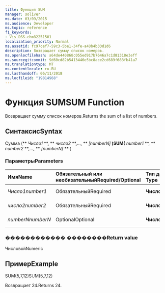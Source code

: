 ```yaml
---
title: Функция SUM
manager: soliver
ms.date: 03/09/2015
ms.audience: Developer
ms.topic: reference
f1_keywords:
- Vis_DSS.chm82251501
localization_priority: Normal
ms.assetid: fc97cef7-59c3-5be1-34fe-a40b4b33d1d6
description: Возвращает сумму список номеров.
ms.openlocfilehash: a64de440868c055ed917b7646a7c1d81318e3eff
ms.sourcegitcommit: 9d60cd82b5413446e5bc8ace2cd689f683fb41a7
ms.translationtype: MT
ms.contentlocale: ru-RU
ms.lasthandoff: 06/11/2018
ms.locfileid: "19814968"
---
```

# <a name="sum-function"></a><span data-ttu-id="d777d-103">Функция SUM</span><span class="sxs-lookup"><span data-stu-id="d777d-103">SUM Function</span></span>

<span data-ttu-id="d777d-104">Возвращает сумму список номеров.</span><span class="sxs-lookup"><span data-stu-id="d777d-104">Returns the sum of a list of numbers.</span></span>
  
## <a name="syntax"></a><span data-ttu-id="d777d-105">Синтаксис</span><span class="sxs-lookup"><span data-stu-id="d777d-105">Syntax</span></span>

<span data-ttu-id="d777d-106">Сумма (** *Число1* **, ** *число2* **,..., ** *[numberN]* **)</span><span class="sxs-lookup"><span data-stu-id="d777d-106">SUM(** *number1* **, ** *number2* **,..., ** *[numberN]* ** )</span></span> 
  
### <a name="parameters"></a><span data-ttu-id="d777d-107">Параметры</span><span class="sxs-lookup"><span data-stu-id="d777d-107">Parameters</span></span>

|<span data-ttu-id="d777d-108">**Имя**</span><span class="sxs-lookup"><span data-stu-id="d777d-108">**Name**</span></span>|<span data-ttu-id="d777d-109">**Обязательный или необязательный**</span><span class="sxs-lookup"><span data-stu-id="d777d-109">**Required/Optional**</span></span>|<span data-ttu-id="d777d-110">**Тип данных**</span><span class="sxs-lookup"><span data-stu-id="d777d-110">**Data Type**</span></span>|<span data-ttu-id="d777d-111">**Описание**</span><span class="sxs-lookup"><span data-stu-id="d777d-111">**Description**</span></span>|
|:-----|:-----|:-----|:-----|
| <span data-ttu-id="d777d-112">_Число1_</span><span class="sxs-lookup"><span data-stu-id="d777d-112">_number1_</span></span> <br/> |<span data-ttu-id="d777d-113">Обязательный</span><span class="sxs-lookup"><span data-stu-id="d777d-113">Required</span></span>  <br/> |<span data-ttu-id="d777d-114">**Числовой**</span><span class="sxs-lookup"><span data-stu-id="d777d-114">**Numeric**</span></span> <br/> |<span data-ttu-id="d777d-115">Первый номер.</span><span class="sxs-lookup"><span data-stu-id="d777d-115">The first number.</span></span>  <br/> |
| <span data-ttu-id="d777d-116">_число2_</span><span class="sxs-lookup"><span data-stu-id="d777d-116">_number2_</span></span> <br/> |<span data-ttu-id="d777d-117">Обязательный</span><span class="sxs-lookup"><span data-stu-id="d777d-117">Required</span></span>  <br/> |<span data-ttu-id="d777d-118">**Числовой**</span><span class="sxs-lookup"><span data-stu-id="d777d-118">**Numeric**</span></span> <br/> |<span data-ttu-id="d777d-119">Второй номер.</span><span class="sxs-lookup"><span data-stu-id="d777d-119">The second number.</span></span>  <br/> |
| <span data-ttu-id="d777d-120">_numberN_</span><span class="sxs-lookup"><span data-stu-id="d777d-120">_numberN_</span></span> <br/> |<span data-ttu-id="d777d-121">Optional</span><span class="sxs-lookup"><span data-stu-id="d777d-121">Optional</span></span>  <br/> |<span data-ttu-id="d777d-122">**Числовой**</span><span class="sxs-lookup"><span data-stu-id="d777d-122">**Numeric**</span></span> <br/> |<span data-ttu-id="d777d-123">N-й номер.</span><span class="sxs-lookup"><span data-stu-id="d777d-123">The nth number.</span></span>  <br/> |
   
### <a name="return-value"></a><span data-ttu-id="d777d-124">������������ ��������</span><span class="sxs-lookup"><span data-stu-id="d777d-124">Return value</span></span>

<span data-ttu-id="d777d-125">Числовой</span><span class="sxs-lookup"><span data-stu-id="d777d-125">Numeric</span></span>
  
## <a name="example"></a><span data-ttu-id="d777d-126">Пример</span><span class="sxs-lookup"><span data-stu-id="d777d-126">Example</span></span>

<span data-ttu-id="d777d-127">SUM(5,7,12)</span><span class="sxs-lookup"><span data-stu-id="d777d-127">SUM(5,7,12)</span></span>
  
<span data-ttu-id="d777d-128">Возвращает 24.</span><span class="sxs-lookup"><span data-stu-id="d777d-128">Returns 24.</span></span>
  

